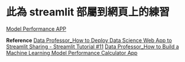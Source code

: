 # 此為 streamlit 部屬到網頁上的練習
[Model Performance APP](https://share.streamlit.io/alan0329/alan0329/main/Other/streamlit_deploy/streamlit_deploy_app.py)

**Reference**
[Data Professor_How to Deploy Data Science Web App to Streamlit Sharing - Streamlit Tutorial #11](https://www.youtube.com/watch?v=kXvmqg8hc70)
[Data Professor_How to Build a Machine Learning Model Performance Calculator App](https://www.youtube.com/watch?v=Ge17mZe54dY&list=PLRwlRpYDDfLCCfZSL4Co9RChjO68a8Vc4&index=13)
